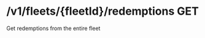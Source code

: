 #  /v1/fleets/{fleetId}/redemptions GET

Get redemptions from the entire fleet

<api-endpoint openapi-path="../../../tsp-output/schema/openapi.yaml" method="GET" endpoint="/v1/fleets/{fleetId}/redemptions"></api-endpoint>